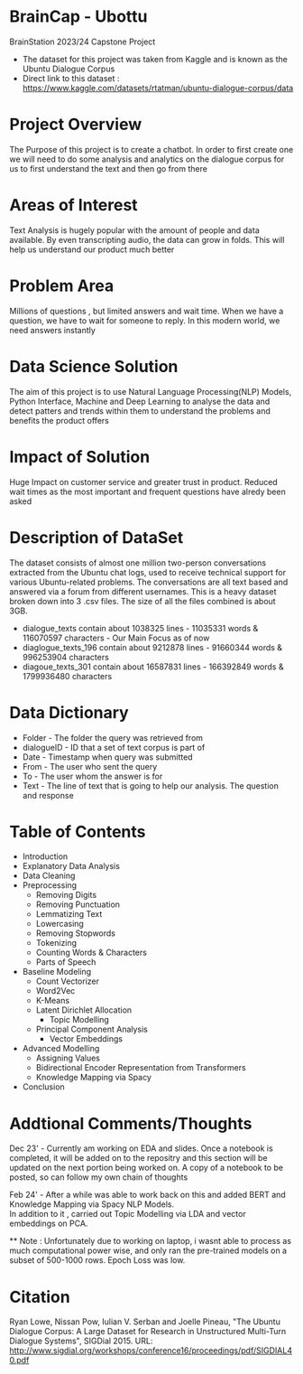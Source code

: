 # BrainCap - Ubottu
BrainStation 2023/24 Capstone Project
- The dataset for this project was taken from Kaggle and is known as the Ubuntu Dialogue Corpus
- Direct link to this dataset : https://www.kaggle.com/datasets/rtatman/ubuntu-dialogue-corpus/data
# Project Overview
The Purpose of this project is to create a chatbot. In order to first create one we will need to do some analysis and analytics on the dialogue corpus for us to first understand the text and then go from there
# Areas of Interest
Text Analysis is hugely popular with the amount of people and data available. By even transcripting audio, the data can grow in folds. This will help us understand our product much better 
# Problem Area
Millions of questions , but limited answers and wait time. When we have a question, we have to wait for someone to reply. In this modern world, we need answers instantly
# Data Science Solution
The aim of this project is to use Natural Language Processing(NLP) Models, Python Interface, Machine and Deep Learning to analyse the data and detect patters and trends within them to understand the problems and benefits the product offers
# Impact of Solution
Huge Impact on customer service and greater trust in product. Reduced wait times as the most important and frequent questions have alredy been asked
# Description of DataSet
The dataset consists of almost one million two-person conversations extracted from the Ubuntu chat logs, used to receive technical support for various Ubuntu-related problems. The conversations are all text based and answered via a forum from different usernames. This is a heavy dataset broken down into 3 .csv files. The size of all the files combined is about 3GB.
- dialogue_texts contain about 1038325 lines - 11035331 words & 116070597 characters - Our Main Focus as of now
- diaglogue_texts_196 contain about 9212878 lines - 91660344 words & 996253904 characters
- diagoue_texts_301 contain about 16587831 lines - 166392849 words & 1799936480 characters
# Data Dictionary
- Folder - The folder the query was retrieved from
- dialogueID - ID that a set of text corpus is part of
- Date - Timestamp when query was submitted
- From - The user who sent the query
- To - The user whom the answer is for
- Text - The line of text that is going to help our analysis. The question and response
# Table of Contents
- Introduction
- Explanatory Data Analysis
- Data Cleaning
- Preprocessing
  - Removing Digits
  - Removing Punctuation
  - Lemmatizing Text
  - Lowercasing
  - Removing Stopwords
  - Tokenizing
  - Counting Words & Characters
  - Parts of Speech
- Baseline Modeling
   - Count Vectorizer
   - Word2Vec
   - K-Means
   - Latent Dirichlet Allocation
     - Topic Modelling 
   - Principal Component Analysis
     - Vector Embeddings
 - Advanced Modelling
   - Assigning Values
   - Bidirectional Encoder Representation from Transformers
   - Knowledge Mapping via Spacy
- Conclusion
# Addtional Comments/Thoughts
Dec 23' - Currently am working on EDA and slides. Once a notebook is completed, it will be added on to the repositry and this section will be updated on the next portion being worked on. A copy of a notebook to be posted, so can follow my own chain of thoughts

Feb 24' - After a while was able to work back on this and added BERT and Knowledge Mapping via Spacy NLP Models.<br>
In addition to it , carried out Topic Modelling via LDA and vector embeddings on PCA.

** Note : Unfortunately due to working on laptop, i wasnt able to process as much computational power wise, and only ran the pre-trained models on a subset of 500-1000 rows. Epoch Loss was low. 
# Citation
Ryan Lowe, Nissan Pow, Iulian V. Serban and Joelle Pineau, "The Ubuntu Dialogue Corpus: A Large Dataset for Research in Unstructured Multi-Turn Dialogue Systems", SIGDial 2015. URL: http://www.sigdial.org/workshops/conference16/proceedings/pdf/SIGDIAL40.pdf
